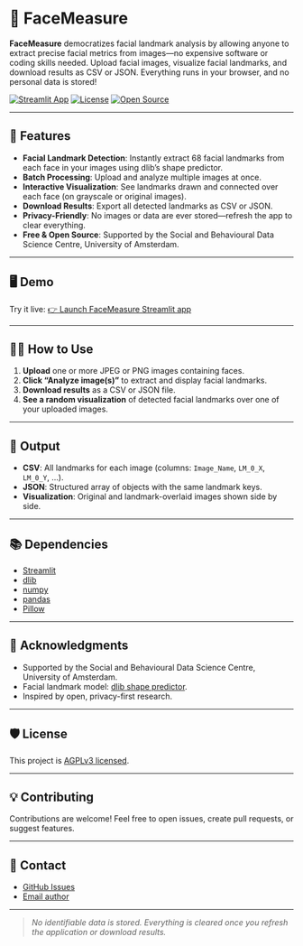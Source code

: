 # 👤 FaceMeasure

**FaceMeasure** democratizes facial landmark analysis by allowing anyone to extract precise facial metrics from images—no expensive software or coding skills needed. Upload facial images, visualize facial landmarks, and download results as CSV or JSON. Everything runs in your browser, and no personal data is stored!

[![Streamlit App](https://img.shields.io/badge/Streamlit-Online-brightgreen)](https://share.streamlit.io/saurabh-khanna/facemeasure)
[![License](https://img.shields.io/github/license/saurabh-khanna/facemeasure)](LICENSE)
[![Open Source](https://badges.frapsoft.com/os/v1/open-source.svg?v=103)](https://github.com/saurabh-khanna/facemeasure)

---

## 🚀 Features

* **Facial Landmark Detection**: Instantly extract 68 facial landmarks from each face in your images using dlib’s shape predictor.
* **Batch Processing**: Upload and analyze multiple images at once.
* **Interactive Visualization**: See landmarks drawn and connected over each face (on grayscale or original images).
* **Download Results**: Export all detected landmarks as CSV or JSON.
* **Privacy-Friendly**: No images or data are ever stored—refresh the app to clear everything.
* **Free & Open Source**: Supported by the Social and Behavioural Data Science Centre, University of Amsterdam.

---

## 🖥️ Demo

Try it live:
[👉 Launch FaceMeasure Streamlit app](https://share.streamlit.io/saurabh-khanna/facemeasure)

---

## 🧑‍🔬 How to Use

1. **Upload** one or more JPEG or PNG images containing faces.
2. **Click “Analyze image(s)”** to extract and display facial landmarks.
3. **Download results** as a CSV or JSON file.
4. **See a random visualization** of detected facial landmarks over one of your uploaded images.

---

## 📝 Output

* **CSV**: All landmarks for each image (columns: `Image_Name`, `LM_0_X`, `LM_0_Y`, ...).
* **JSON**: Structured array of objects with the same landmark keys.
* **Visualization**: Original and landmark-overlaid images shown side by side.

---

## 📚 Dependencies

* [Streamlit](https://streamlit.io/)
* [dlib](https://github.com/davisking/dlib)
* [numpy](https://numpy.org/)
* [pandas](https://pandas.pydata.org/)
* [Pillow](https://python-pillow.org/)

---

## 🙏 Acknowledgments

* Supported by the Social and Behavioural Data Science Centre, University of Amsterdam.
* Facial landmark model: [dlib shape predictor](https://dlib.net/).
* Inspired by open, privacy-first research.

---

## 🛡️ License

This project is [AGPLv3 licensed](LICENSE).

---

## 💡 Contributing

Contributions are welcome!
Feel free to open issues, create pull requests, or suggest features.

---

## 📣 Contact

* [GitHub Issues](https://github.com/saurabh-khanna/facemeasure/issues)
* [Email author](mailto:saurabh.khanna@uva.nl)

---

> *No identifiable data is stored. Everything is cleared once you refresh the application or download results.*
